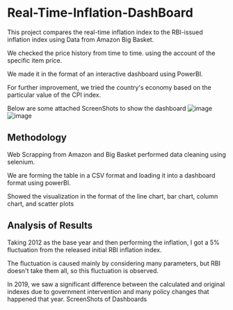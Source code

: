 # Real-Time-Inflation-DashBoard

This project compares the real-time inflation index to the RBI-issued inflation index using Data from Amazon Big Basket.

We checked the price history from time to time. using the account of the specific item price.

We made it in the format of an interactive dashboard using PowerBI.

For further improvement, we tried the country's economy based on the particular value of the CPI index.

Below are some attached ScreenShots to show the dashboard
![image](https://github.com/Rahul28428/Real-Time-Inflation-Index-Dashboard/assets/75801800/5d9661a8-952d-4f29-afce-dacafc2521d1)
![image](https://github.com/Rahul28428/Real-Time-Inflation-Index-Dashboard/assets/75801800/8e2d5176-0b32-4c87-a970-37278a0af5b9)


## Methodology

Web Scrapping from Amazon and Big Basket performed data cleaning using selenium.

We are forming the table in a CSV format and loading it into a dashboard format using powerBI.

Showed the visualization in the format of the line chart, bar chart, column chart, and scatter plots

## Analysis of Results

Taking 2012 as the base year and then performing the inflation, I got a 5% fluctuation from the released initial RBI inflation index.

The fluctuation is caused mainly by considering many parameters, but RBI doesn't take them all, so this fluctuation is observed.

In 2019, we saw a significant difference between the calculated and original indexes due to government intervention and many policy changes that happened that year.
ScreenShots of Dashboards
